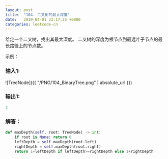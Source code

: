 ```yaml
---
layout: post
title:  "104. 二叉树的最大深度"
date:   2019-04-01 22:17:25 +0800
categories: leetcode-cn
---
```


给定一个二叉树，找出其最大深度。
二叉树的深度为根节点到最远叶子节点的最长路径上的节点数。

示例：  

### 输入1:   
![TreeNode]({{ "/PNG/104_BinaryTree.png" | absolute_url }})  

### 输出1:  
```python
3
```

### 解答：  

```python
def maxDepth(self, root: TreeNode) -> int:
    if root is None: return 0
    leftDepth = self.maxDepth(root.left)
    rightDepth = self.maxDepth(root.right)
    return 1+leftDepth if leftDepth>=rightDepth else 1+rightDepth
```
